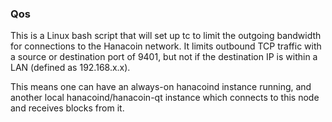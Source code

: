 ### Qos ###

This is a Linux bash script that will set up tc to limit the outgoing bandwidth for connections to the Hanacoin network. It limits outbound TCP traffic with a source or destination port of 9401, but not if the destination IP is within a LAN (defined as 192.168.x.x).

This means one can have an always-on hanacoind instance running, and another local hanacoind/hanacoin-qt instance which connects to this node and receives blocks from it.
